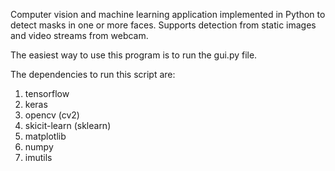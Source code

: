 Computer vision and machine learning application implemented in Python to detect masks in one or more faces.
Supports detection from static images and video streams from webcam.

The easiest way to use this program is to run the gui.py file.

The dependencies to run this script are:

  1) tensorflow
  2) keras
  3) opencv (cv2)
  4) skicit-learn (sklearn)
  5) matplotlib
  6) numpy
  7) imutils
  
